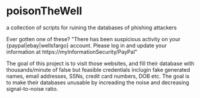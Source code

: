 # poisonTheWell
a collection of scripts for ruining the databases of phishing attackers


Ever gotten one of these? "There has been suspicious activity on your {paypal|ebay|wellsfargo} account. Please log in and update your information at https://myInformationSecurity/PayPal"

The goal of this project is to visit those websites, and fill their database with thousands/minute of false but feasible credentials inclugin fake generated names, email addresses, SSNs, credit card numbers, DOB etc. The goal is to make their databases unusable by increading the noise and decreasing signal-to-noise ratio. 
